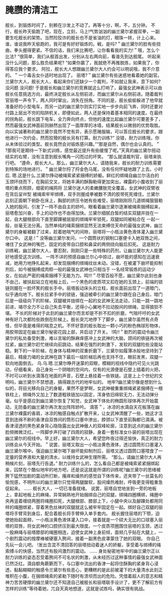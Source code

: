 # 腌臜的清洁工

舰长，到锻炼时间了，别赖在沙发上不动了。再等十分，啊，不，五分钟。 不行，舰长昨天偷跑了吧，现在，立刻，马上!气势汹汹的幽兰黛尔紧握双拳，一副要生吃舰长的架势。当然险狡诈的舰长也不是省油的灯，眼珠一转，计上心来。 谁，谁说我昨天偷跑的，我可是有好好锻炼的。戦，是吗?＂幽兰黛尔的脸有些扭曲，拳头握得更紧。不信的话，我们来比赛吧，让你看看我的实力!＂哦，怎么个比法? “很简单，我们从舰首出发，分别从左右两向前，看谁先到达舰尾。 听起来没什么问题，那么胜负结果呢? “如果你嬴了，我就绝不再推脱炼，如果我了，你得答应我个要求。 阿拉，舰长大人想跟幽兰黛尔大人约会可以明说哦，我不介意的。＂一个毒舌女仆适时地出现了。 丽塔?＂幽兰黛尔有些迷惑地看着她的副官。 兰黛尔大人，舰长大人，看起来你们还缺少ー个裁判，不如就让我来，意下如何?没问题 没问题! 于是舰长和幽兰黛尔的竞赛就这么打响了，最强女武神表示可以由舰长任意挑选方向，最终决定舰长从左侧前进，而幽兰黛尔从右侧前进。随着裁判官丽塔一声令下，两人同时窜出，消失在拐角。不同的是，舰长偷偷躲进了他早就准备好的小型电车，而另一边的幽兰黛尔则实打实地一步步向前飞奔，同时还要对付路上层出不穷的陷阱机关，即便如此，两人还是保持着基本相同的速度。在最终的拐角前，舰长跳下电车，全力奔向终点，但他的速度比起幽兰黛尔可要差多了，然而最强女武神面前则赫然出现了一面厚厚的冰墙，结果舰长以微弱的优势取胜。 向以实诚著称的幽兰黛尔竟然不觉有异，表示愿赌服输，可以答应舰长的要求，跟他进行一次约会，然而狡猾的舰长另有打算。耐力训练?” 没错，耐力训练哦，你从未体验过的类型。舰长竟然会对锻炼感兴趣。”“那是自然，偶尔也会认真的。＂ ?那我可是期待一下新式训练，感觉最近提升有些缓慢了呢。”天真的幽兰黛尔扭动结实的右臂，没有注意到舰长嘴角一闪而过的坏笑。 “那么就请裁判官，丽塔来执行吧。 “遵命，舰长大人。那么，幽兰黛尔大人，请随我来，舰长的耐力训练需要到特殊的场地进行。＂幽兰黛尔捋了捋金色马尾，没有任何怀疑地跟了上去。小时后. 嗯.这是什么.兰黛尔挣动被绳索紧紧捆缚的娇躯。鲜红的绑绳自幽兰尔洁白的玉颈环绕而下，在胸前交叉，将她丰满的酥胸勒得更加突出，裸露的小腹收到了丽塔的重点照顾，细密的绳网将 兰黛尔迷人的柔嫩腰肢完全覆盖，女武神的双臂收在背后呈W型 被绳索牢牢绑缚，双手则握成拳被数不清的胶带死死缠住。兰黛尔此刻正面朝下俯卧在床上，胸部的挤压令她有些难受，丽塔刚刚将几道绑绳狠狠勒入她的股间，引发了一阵不由自主的娇吟。眼看着幽兰黛尔逐漸被绳索捆缚起来，丽塔愈加兴奋，手上的动作也不由得加快。兰黛尔细腻白皙的结实双腿并拢在一起，自大腿根部向下直至脚踝被层层的绑绳牢牢锁死，双腿如同被粘合在 一起一般，丝毫无法分离。当然单纯的绳索捆绑显然无法束缚住天命的最强女武神，幽兰黛尔的身躯被翻了过来，趁着她喘气的间隙，丽塔将一小瓶淡黄色液体灌入幽兰黛尔口中。 这是.!＂没等幽兰黛尔发问，一个圆筒状的钢制口塞便卡入她双唇之间，堵住了女武神的嘴巴，固定的皮带自口腔和鼻梁的两侧绕向脑后扣死。 这是耐力训练戦，幽兰黛尔大人，要忍耐，刚刚只是一些特殊的药剂，让幽兰黛尔大人能更好地感受这次训练。 一阵不详的预感自幽兰尔心中掠过，崩坏能的感知在迅速衰减，她用力地挣扎起来，却发现捆缚的绑绳纹丝未动。没错，在被灌下崩坏能抑制剂后，如今被捆缚成肉粽一般的最强女武神也只相当于 一名经常锻炼的运动少女，在如此严密的绳索捆缚下无能为力。鸣!!!＂尽管百般不愿，幽兰黛尔此刻也身不由己，被扶起站立在地板上后，一个黑色的皮质项又扣在她的玉颈上，前端的锁链则握在一脸坏笶的舰长手中。丽塔扳动床头的立柱，舰长面前出现了一道暗门，似乎通向地下。舰长拉紧手中的锁链，强迫被牵引的幽兰黛尔跟在自己身后，暗门后是一级级向下的阶梯，双腿被并拢绑在一起的女武神无法走动，只能一跳一跳地前进，竭尽全力不让自己失去平衡，还得小心翼地不拉动股间的绑绳，显得狼狈不堪。 不长的阶梯对于此刻的幽兰黛尔而言却是不折不扣的折磨，气喘吁吁的女武神有好几次都险些跌倒在阶梯上。舰长突兀地停下了脚步，幽兰黛尔虽然有点奇怪，但毕竟是难得的喘息之机。不怀好意的舰长取出一颗小巧的粉色椭球形物体，用胶带固定在幽兰黛尔秘密花园上部，并启动了开关。 !鸣!!＂剧烈的震动令幽兰黛尔的私处备受刺激，难以言喻的酥麻痒感冲上女武神的大脑，颈间的铁链再次被拉紧，幽兰黛尔赶忙继续向前跳动，结果在强烈的刺激下，发软的双腿险些没能站稳。剩下的一半阶梯，在身体与精神的双重折磨下，兰黛尔如履薄冰般地坚持到了最后，精疲力竭的女武神在跳下最后一级阶梯后再也支持不住，眼前发黑，双腿一软向地面倒去。 乌.乌.嗯.兰黛尔睁开迷蒙的双眼，模糊的视线中隐约可见火光跳动，仔细看来，自己身处一个阴暗的空间内，仅有的光源便是石壁上插着的火把，不时可以听到水滴落在地面的声音，石壁上悬挂着一些铁链。这是上上个世纪的文明吗，幽兰黛尔不禁想道，搞得跟古代的地牢似的。 地牢?幽兰黛尔像是想到什么似的，将目光移向自己的身躯，果然不是梦啊，女武神被重重绑绳紧紧捆缚在一根铁柱上，绑绳外又加上了数道粗铁链加以固定，浑身依旧绵软无力，无法动弹分毫。似乎是感应到幽兰黛尔恢复了知觉，女武神下体处的椭圆形球体再次开始震动，无防备的幽兰黛尔再次发出阵阵娇吟。 滴答＂，冰凉的水滴自天花板落在幽兰黛尔裸露的香肩，冰凉的触感自触点扩散开来，让女武神清醒了一些，她这才注意到连绵不断的香津自双唇间的筒形口塞中渗出，脖颈以下直至前胸都已滴满。被香津浸透的黑色紧身背心隐隐露出女武神傲人的双峰轮廓，注意到这点的幽兰黛尔脸频微微泛红。一阵脚步声打破了四周的寂静，身着一套标准女仆装的丽塔出现在幽兰黛尔的视线中。早上好，幽兰黛尔大人，希望您昨夜过得还愉快，真正的耐力训练会从今天开始。＂说罢，丽塔又取出一小瓶淡黄色液体，透过圆筒形口塞灌入幽兰黛尔喉中。强迫幽兰黛尔喝下崩坏能抑制剂后，丽塔又透过圆筒口塞喂食了一定量的营养液和大量的清水，以维持女武神生理所需。 “那么，请幽兰黛尔大人再稍候片刻，丽塔先行告退。” 耐力训练什么的，怎么看自己都是被绳索紧紧捆绑起来，囚禁在个酷似地牢的地方吧，还是说这就是所谓的训练呢?幽兰黛尔的思绪被胯下猛然加剧的震动所打断，瘙痒和燥热的感觉自下体传来，还夹带了一丝莫名的愉悦感，不明所以的幽兰黛尔只觉得两腿酸软，股间燥热难耐，呼吸更变得粗重急促起来。 …… 舰长大人，一切已准备就绪。 说罢，丽塔自觉地坐到一旁的地板上，拿起地板上的麻绳，异常娴熟地开始捆绑自己的双腿，绑绳四圈横绑，绳圈中央再竖着缠绕两圈将绳圈扣死，大腿根部、膝部上下，小腿中央以及腳踝处都用同样的绳圈绑紧，穿着黑色丝袜的双腿就这么被牢牢固定在一起。绑好自己双腿的丽塔将手臂背到身后，配合着舰长将手臂伸入单手套内。 舰长握住丽塔的下颚，迫使她抬起面颊，一小瓶淡黄色液体灌入口中，接着就是一个硕大无比的口球塞入丽塔的双唇，将女武神的口腔挤压到最大限度。一个皮质项圈围住丽塔的玉颈，透过一股麻绳与丽塔膝部的绳圈相连，迫使女武神上身前倾，面频几乎贴在大腿上，一个剧烈震动的按摩棒被硬塞入胯间，接着一副黑色皮罩蒙住了她的双眼。 你自己先玩一会儿吧。 !发出含混不清回答的丽塔扭动着迷人的娇躯，享受着与绑缚的绳索搏斗的快感，当然还有股间激烈的震动。 …… 身处秘密地牢中的幽兰黛尔正以耐力训练的姿态忍受着胯间不可名状的刺激，从未经历过这种事情的最强女武神面已然泛红。滴自额角簌簌而下，与口塞中流出的香津一起将住酥胸的紧身背心浸透，黏黏糊糊的触感令兰黛尔有些恶心，更糟糕的是此前被灌下的大量清水此刻正堆积在小腹，在捆绑绳索的紧勒下随时有溃坝而出的危险。凭借着超人的意志和精神力苦苦硬撑的幽兰黛尔还不知道自己被舰长和丽塔联手设计了，更不了解前方有怎样的训练”等待着她，兀自天真地想道，这就是试炼吗，确实很有挑战。